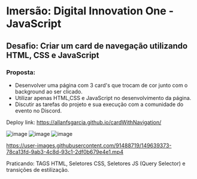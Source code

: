 # **Imersão**: Digital Innovation One - JavaScript
## **Desafio**: Criar um card de navegação utilizando HTML, CSS e JavaScript

### **Proposta**:

- Desenvolver uma página com 3 card's que trocam de cor junto com o background ao ser clicado.
- Utilizar apenas HTML,CSS e JavaScript no desenvolvimento da página.
- Discutir as tarefas do projeto e sua execução com a comunidade do evento no Discord.



Deploy link: https://allanfsgarcia.github.io/cardWithNavigation/


![image](https://user-images.githubusercontent.com/91488719/149639393-f4cc6eaa-0367-4a24-b899-0de2640e5c7d.png)
![image](https://user-images.githubusercontent.com/91488719/149639403-78be3d0b-e403-4b1b-87b7-c3d7727f0e0f.png)
![image](https://user-images.githubusercontent.com/91488719/149639413-4da33e5a-dc41-47a4-b07f-9971637b6cc5.png)




https://user-images.githubusercontent.com/91488719/149639373-78ca13fd-9ab3-4c8d-93c1-2df0b679e4e1.mp4

Praticando: TAGS HTML, Seletores CSS, Seletores JS (Query Selector) e transições de estilização.

